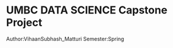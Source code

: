 # UMBC DATA SCIENCE Capstone Project 
Author:VihaanSubhash_Matturi                                                                                                                                              Semester:Spring
